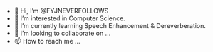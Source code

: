 - 👋 Hi, I’m @FYJNEVERFOLLOWS
- 👀 I’m interested in Computer Science.
- 🌱 I’m currently learning Speech Enhancement & Dereverberation.
- 💞️ I’m looking to collaborate on ...
- 📫 How to reach me ...

<!---
FYJNEVERFOLLOWS/FYJNEVERFOLLOWS is a ✨ special ✨ repository because its `README.md` (this file) appears on your GitHub profile.
You can click the Preview link to take a look at your changes.
--->
